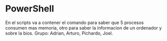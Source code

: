 # PowerShell
En el scripts va a contener el comando para saber que 5 procesos consumen mas memoria, otro para saber la informacion de un ordenador y sobre la bios. Grupo: Adrian, Arturo, Pichardo, Joel.
